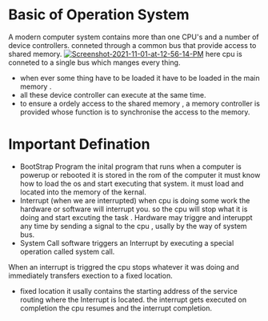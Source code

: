 # Basic of Operation System
A modern computer system contains more than one CPU's and a number of device controllers. conneted through a  common bus that provide access to shared memory. 
<a href="https://ibb.co/QpgS4yw"><img src="https://i.ibb.co/vVFyS0n/Screenshot-2021-11-01-at-12-56-14-PM.png" alt="Screenshot-2021-11-01-at-12-56-14-PM" border="0" /></a>
here cpu is conneted to a single bus which manges every thing.

- when ever some thing have to be loaded it have to be loaded in the main memory . 
- all these device controller can execute at the same time.
- to ensure a ordely access to the shared memory , a memory controller is provided whose function is to synchronise the access to the memory.


# Important Defination
- BootStrap Program
 the inital program that runs when a computer is powerup or rebooted 
 it is stored in the rom of the computer
 it must know how to load the os and start executing that system. 
 it must load and located into the memory of the kernal.
- Interrupt (when we are interrupted)
 when cpu is doing some work the hardware or software will interrupt you. so the cpu will stop  what it is doing and start excuting the task .
 Hardware may triggre and interuppt any time by sending a signal to the cpu , usally by the way of system bus. 
- System Call 
 software triggers an Interrupt by executing a special operation called system call. 


When an interrupt is triggred the cpu stops whatever it was doing and immediately transfers exection to a fixed location.
   - fixed location
   it usally contains the starting address of the service routing where the Interrupt is located.
 the interrupt gets executed 
 on completion the cpu resumes and the interrupt completion.